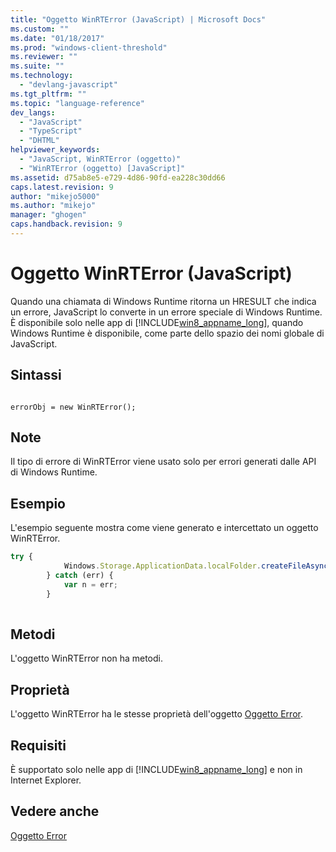 ```yaml
---
title: "Oggetto WinRTError (JavaScript) | Microsoft Docs"
ms.custom: ""
ms.date: "01/18/2017"
ms.prod: "windows-client-threshold"
ms.reviewer: ""
ms.suite: ""
ms.technology: 
  - "devlang-javascript"
ms.tgt_pltfrm: ""
ms.topic: "language-reference"
dev_langs: 
  - "JavaScript"
  - "TypeScript"
  - "DHTML"
helpviewer_keywords: 
  - "JavaScript, WinRTError (oggetto)"
  - "WinRTError (oggetto) [JavaScript]"
ms.assetid: d75ab8e5-e729-4d86-90fd-ea228c30dd66
caps.latest.revision: 9
author: "mikejo5000"
ms.author: "mikejo"
manager: "ghogen"
caps.handback.revision: 9
---
```

# Oggetto WinRTError (JavaScript)
Quando una chiamata di Windows Runtime ritorna un HRESULT che indica un errore, JavaScript lo converte in un errore speciale di Windows Runtime.  È disponibile solo nelle app di [!INCLUDE[win8_appname_long](../../javascript/includes/win8-appname-long-md.md)], quando Windows Runtime è disponibile, come parte dello spazio dei nomi globale di JavaScript.  
  
## Sintassi  
  
```  
  
errorObj = new WinRTError();   
```  
  
## Note  
 Il tipo di errore di WinRTError viene usato solo per errori generati dalle API di Windows Runtime.  
  
## Esempio  
 L'esempio seguente mostra come viene generato e intercettato un oggetto WinRTError.  
  
```javascript  
try {  
            Windows.Storage.ApplicationData.localFolder.createFileAsync("sample.txt");  
        } catch (err) {  
            var n = err;  
        }  
  
```  
  
## Metodi  
 L'oggetto WinRTError non ha metodi.  
  
## Proprietà  
 L'oggetto WinRTError ha le stesse proprietà dell'oggetto [Oggetto Error](../../javascript/reference/error-object-javascript.md).  
  
## Requisiti  
 È supportato solo nelle app di [!INCLUDE[win8_appname_long](../../javascript/includes/win8-appname-long-md.md)] e non in Internet Explorer.  
  
## Vedere anche  
 [Oggetto Error](../../javascript/reference/error-object-javascript.md)